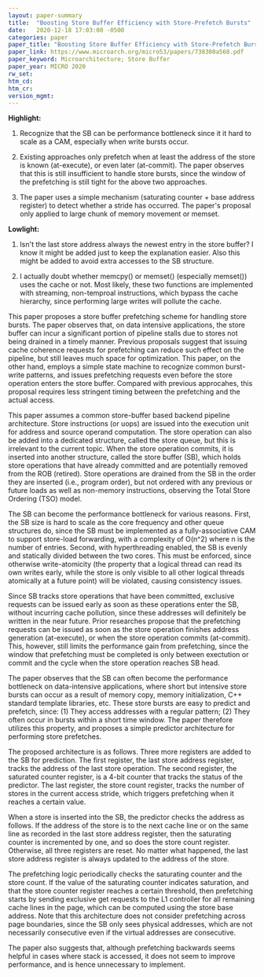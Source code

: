 ```yaml
---
layout: paper-summary
title:  "Boosting Store Buffer Efficiency with Store-Prefetch Bursts"
date:   2020-12-18 17:03:00 -0500
categories: paper
paper_title: "Boosting Store Buffer Efficiency with Store-Prefetch Bursts"
paper_link: https://www.microarch.org/micro53/papers/738300a568.pdf
paper_keyword: Microarchitecture; Store Buffer
paper_year: MICRO 2020
rw_set:
htm_cd:
htm_cr:
version_mgmt:
---
```


**Highlight:**

1. Recognize that the SB can be performance bottleneck since it it hard to scale as a CAM, especially when write
   bursts occur.

2. Existing approaches only prefetch when at least the address of the store is known (at-execute), or even later 
   (at-commit). The paper observes that this is still insufficient to handle store bursts, since the window of the
   prefetching is still tight for the above two approaches.

3. The paper uses a simple mechanism (saturating counter + base address register) to detect whether a stride
   has occurred. The paper's proposal only applied to large chunk of memory movement or memset.

**Lowlight:**

1. Isn't the last store address always the newest entry in the store buffer? I know it might be added just to keep
   the explanation easier. Also this might be added to avoid extra accesses to the SB structure.

2. I actually doubt whether memcpy() or memset() (especially memset()) uses the cache or not. Most likely, these
   two functions are implemented with streaming, non-temproal instructions, which bypass the cache hierarchy, since
   performing large writes will pollute the cache.

This paper proposes a store buffer prefetching scheme for handling store bursts. The paper observes that, on data 
intensive applications, the store buffer can incur a significant portion of pipeline stalls due to stores not being
drained in a timely manner. Previous proposals suggest that issuing cache coherence requests for prefetching can
reduce such effect on the pipeline, but still leaves much space for optimization. This paper, on the other hand,
employs a simple state machine to recognize common burst-write patterns, and issues prefetching requests even before
the store operation enters the store buffer. Compared with previous approcahes, this proposal requires less 
stringent timing between the prefetching and the actual access.

This paper assumes a common store-buffer based backend pipeline architecture. Store instructions (or uops) are issued
into the execution unit for address and source operand computation. The store operation can also be added into a 
dedicated structure, called the store queue, but this is irrelevant to the current topic.
When the store operation commits, it is inserted into another structure, called the store buffer (SB), which holds
store operations that have already committed and are potentially removed from the ROB (retired). Store operations are
drained from the SB in the order they are inserted (i.e., program order), but not ordered with any previous or future 
loads as well as non-memory instructions, observing the Total Store Ordering (TSO) model.

The SB can become the performance bottleneck for various reasons. First, the SB size is hard to scale as the core
frequency and other queue structures do, since the SB must be implemented as a fully-associative CAM to support 
store-load forwarding, with a complexity of O(n^2) where n is the number of entries. Second, with hyperthreading
enabled, the SB is evenly and statically divided between the two cores. This must be enforced, since otherwise
write-atomicity (the property that a logical thread can read its own writes early, while the store is only visible
to all other logical threads atomically at a future point) will be violated, causing consistency issues.

Since SB tracks store operations that have been committed, exclusive requests can be issued early as soon as these
operations enter the SB, without incurring cache pollution, since these addresses will definitely be written in the 
near future. Prior researches propose that the prefetching requests can be issued as soon as the store operation
finishes address generation (at-execute), or when the store operation commits (at-commit). 
This, however, still limits the performance gain from prefetching, since the window that prefetching must be completed 
is only between exectution or commit and the cycle when the store operation reaches SB head.

The paper observes that the SB can often become the performance bottleneck on data-intensive applications, where short
but intensive store bursts can occur as a result of memory copy, memory initialization, C++ standard template libraries,
etc. These store bursts are easy to predict and prefetch, since: (1) They access addresses with a regular pattern;
(2) They often occur in bursts within a short time window. The paper therefore utilizes this property, and proposes 
a simple predictor architecture for performing store prefetches.

The proposed architecture is as follows. Three more registers are added to the SB for prediction. The first register,
the last store address register, tracks the address of the last store operation. The second register, the saturated
counter register, is a 4-bit counter that tracks the status of the predictor. The last register, the store count
register, tracks the number of stores in the current access stride, which triggers prefetching when it reaches
a certain value.

When a store is inserted into the SB, the predictor checks the address as follows. If the address of the store
is to the next cache line or on the same line as recorded in the last store address register, then the saturating 
counter is incremented by one, and so does the store count register. Otherwise, all three registers are reset.
No matter what happened, the last store address register is always updated to the address of the store. 

The prefetching logic periodically checks the saturating counter and the store count. If the value of the saturating 
counter indicates saturation, and that the store counter register reaches a certain threshold, then prefetching
starts by sending exclusive get requests to the L1 controller for all remaining cache lines in the page, which can
be computed using the store base address. Note that this architecture does not consider prefetching across page
boundaries, since the SB only sees physical addresses, which are not necessarily consecutive even if the virtual
addresses are consecutive.

The paper also suggests that, although prefetching backwards seems helpful in cases where stack is accessed, it does
not seem to improve performance, and is hence unnecessary to implement.

